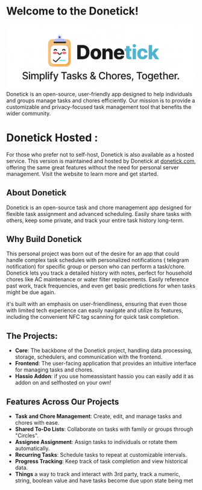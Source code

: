 # Welcome to the Donetick!
![Organization Logo](org-logo.png)
Donetick is an open-source, user-friendly app designed to help individuals and groups manage tasks and chores efficiently. Our mission is to provide a customizable and privacy-focused task management tool that benefits the wider community.

# Donetick Hosted :
For those who prefer not to self-host, Donetick is also available as a hosted service. This version is maintained and hosted by Donetick at [donetick.com](https://donetick.com), offering the same great features without the need for personal server management. Visit the website to learn more and get started.

## About Donetick
Donetick is an open-source task and chore management app designed for flexible task assignment and advanced scheduling. Easily share tasks with others, keep some private, and track your entire task history long-term.

## Why Build Donetick
This personal project was born out of the desire for an app that could handle complex task schedules with personalized notifications ( telegram notification) for specific group or person who can perform a task/chore. Donetick lets you track a detailed history with notes, perfect for household chores like AC maintenance or water filter replacements. Easily reference past work, track frequencies, and even get basic predictions for when tasks might be due again.

it's built with an emphasis on user-friendliness, ensuring that even those with limited tech experience can easily navigate and utilize its features, including the convenient NFC tag scanning for quick task completion.

## The Projects:
- **Core**: The backbone of the Donetick project, handling data processing, storage, schedulers, and communication with the frontend.
- **Frontend**: The user-facing application that provides an intuitive interface for managing tasks and chores.
- **Hassio Addon**: if you use homeassistant hassio you can easily add it as addon on and selfhosted on your own!

## Features Across Our Projects
- **Task and Chore Management**: Create, edit, and manage tasks and chores with ease.
- **Shared To-Do Lists**: Collaborate on tasks with family or groups through "Circles".
- **Assignee Assignment**: Assign tasks to individuals or rotate them automatically.
- **Recurring Tasks**: Schedule tasks to repeat at customizable intervals.
- **Progress Tracking**: Keep track of task completion and view historical data.
- **Things** a way to track and interact with 3rd party, track a numeric, string, boolean value and have tasks become due upon state being met
